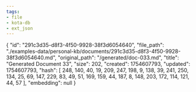 ```yaml
---
tags:
- file
- kota-db
- ext_json
---
```

{
  "id": "291c3d35-d8f3-4f50-9928-38f3d6054640",
  "file_path": "./examples-data/personal-kb/documents/291c3d35-d8f3-4f50-9928-38f3d6054640.md",
  "original_path": "/generated/doc-033.md",
  "title": "Generated Document 33",
  "size": 202,
  "created": 1754607793,
  "updated": 1754607793,
  "hash": [
    248,
    140,
    40,
    19,
    209,
    247,
    198,
    9,
    138,
    39,
    241,
    250,
    134,
    25,
    69,
    147,
    229,
    83,
    49,
    51,
    169,
    159,
    44,
    187,
    8,
    148,
    203,
    172,
    114,
    121,
    44,
    57
  ],
  "embedding": null
}